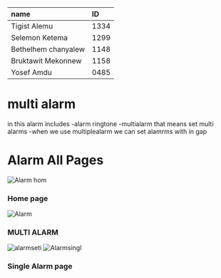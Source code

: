 |name|ID|
|:------|:----|
|Tigist Alemu|1334|
|Selemon Ketema|1299|
|Bethelhem chanyalew|1148|
|Bruktawit Mekonnew|1158|
|Yosef Amdu|0485|
# multi alarm
 in this alarm includes 
   -alarm ringtone
   -multialarm  that means set multi alarms 
   -when we use multiplealarm we can set alamrms with in gap
# Alarm All Pages
![Alarm hom](https://user-images.githubusercontent.com/77550884/104906722-ef22ad80-5938-11eb-8124-32fe56fc1105.jpg)
### Home page 
![Alarm](https://user-images.githubusercontent.com/77550884/104906725-f0ec7100-5938-11eb-9632-32d4807b3dd1.jpg)
### MULTI ALARM 
![alarmseti](https://user-images.githubusercontent.com/77550884/104906727-f1850780-5938-11eb-9a2c-974fb83cb50a.jpg)
![Alarmsingl](https://user-images.githubusercontent.com/77550884/104906728-f1850780-5938-11eb-8665-ca010725ffc2.jpg)
### Single Alarm page

